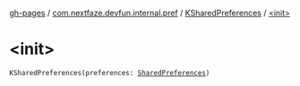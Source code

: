 [gh-pages](../../index.md) / [com.nextfaze.devfun.internal.pref](../index.md) / [KSharedPreferences](index.md) / [&lt;init&gt;](./-init-.md)

# &lt;init&gt;

`KSharedPreferences(preferences: `[`SharedPreferences`](https://developer.android.com/reference/android/content/SharedPreferences.html)`)`